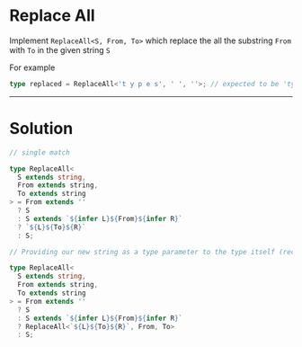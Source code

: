 # Replace All

Implement `ReplaceAll<S, From, To>` which replace the all the substring `From` with `To` in the given string `S`

For example

```ts
type replaced = ReplaceAll<'t y p e s', ' ', ''>; // expected to be 'types'
```

---

# Solution

```ts
// single match

type ReplaceAll<
  S extends string,
  From extends string,
  To extends string
> = From extends ''
  ? S
  : S extends `${infer L}${From}${infer R}`
  ? `${L}${To}${R}`
  : S;
```

```ts
// Providing our new string as a type parameter to the type itself (recursively):

type ReplaceAll<
  S extends string,
  From extends string,
  To extends string
> = From extends ''
  ? S
  : S extends `${infer L}${From}${infer R}`
  ? ReplaceAll<`${L}${To}${R}`, From, To>
  : S;
```
